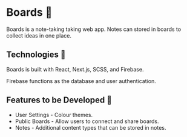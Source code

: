 # Boards :memo: 

Boards is a note-taking taking web app. Notes can stored in boards to collect ideas in one place. 

## Technologies :hammer:
 
Boards is built with React, Next.js, SCSS, and Firebase. 

Firebase functions as the database and user authentication. 

## Features to be Developed :wrench:

- User Settings - Colour themes.
- Public Boards - Allow users to connect and share boards.
- Notes - Additional content types that can be stored in notes.